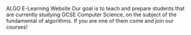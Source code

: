 ALGO E-Learning Website
Our goal is to teach and prepare students that are currently studying GCSE Computer Science, on the subject  of the fundamental of algorithms. If you are one of them come and join our courses!
